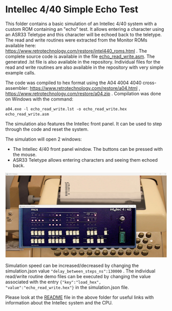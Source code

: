 # Intellec 4/40 Simple Echo Test

This folder contains a basic simulation of an Intellec 4/40 system with a custom ROM containing an "echo" test.
It allows entering a character using an ASR33 Teletype and this character will be echoed back to the teletype.
The read and write routines were extracted from the Monitor ROMs available here: https://www.retrotechnology.com/restore/intel440_roms.html .
The complete source code is available in the file [echo_read_write.asm](echo_read_write.asm).
The generated .lst file is also available in the repository. 
Individual files for the read and write routines are also available in the repository with very simple example calls. 

The code was compiled to hex format using the A04 4004 4040 cross-assembler: https://www.retrotechnology.com/restore/a04.html , https://www.retrotechnology.com/restore/a04.zip .
Compilation was done on Windows with the command: 
```
a04.exe -l echo_read_write.lst -o echo_read_write.hex echo_read_write.asm
``` 

The simulation also features the Intellec front panel. It can be used to step through the code and reset the system.

The simulation will open 2 windows:
- The Intellec 4/40 front panel window. The buttons can be pressed with the mouse.
- ASR33 Teletype allows entering characters and seeing them echoed back.

![Screenshot](screenshot.jpg)

Simulation speed can be increased/decreased by changing the simulation.json value `"delay_between_steps_ns":130000` .
The individual read/write routine demo files can be executed by changing the value associated with the entry `{"key":"load_hex", "value":"echo_read_write.hex"}` in the simulation.json file.
 
Please look at the [README](../README.md) file in the above folder for useful links with information about the Intellec system and the CPU.

